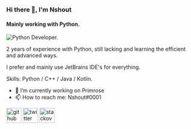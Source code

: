 ### Hi there 👋, I'm Nshout
#### Mainly working with Python.
![Python Developer.](https://cdn.discordapp.com/attachments/1016774617232330782/1021202178116947988/Banner_2.png?size=4096)

2 years of experience with Python, still lacking and learning the efficient and advanced ways.

I prefer and mainly use JetBrains IDE's for everything.

Skills: Python / C++ / Java / Kotlin.

- 🔭 I’m currently working on Primrose
- 📫 How to reach me: Nshout#0001 


[<img src='https://cdn.jsdelivr.net/npm/simple-icons@3.0.1/icons/github.svg' alt='github' height='40'>](https://github.com/Nshout)  [<img src='https://cdn.jsdelivr.net/npm/simple-icons@3.0.1/icons/twitter.svg' alt='twitter' height='40'>](https://twitter.com/nshout99)  [<img src='https://cdn.jsdelivr.net/npm/simple-icons@3.0.1/icons/stackoverflow.svg' alt='stackoverflow' height='40'>](https://stackoverflow.com/users/17323149)  

